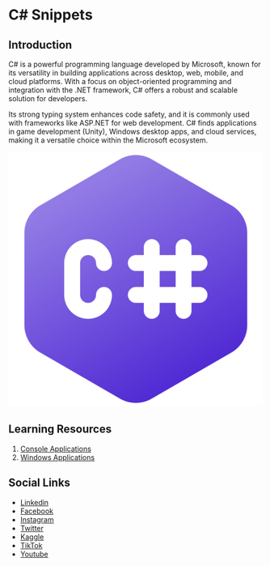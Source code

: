 # C# Snippets

## Introduction

C# is a powerful programming language developed by Microsoft, known for its versatility in building applications across desktop, web, mobile, and cloud platforms. With a focus on object-oriented programming and integration with the .NET framework, C# offers a robust and scalable solution for developers. 

Its strong typing system enhances code safety, and it is commonly used with frameworks like ASP.NET for web development. C# finds applications in game development (Unity), Windows desktop apps, and cloud services, making it a versatile choice within the Microsoft ecosystem.

![Banner Image](0-media/0-banner-imagex.png)

## Learning Resources

1. [Console Applications](1-console-applications/)
2. [Windows Applications](2-windows-applications/)


## Social Links

- [Linkedin](https://www.linkedin.com/in/gunarakulangunaretnam)
- [Facebook](https://www.facebook.com/gunarakulangunaretnam)
- [Instagram](https://www.instagram.com/gunarakulangunaretnam)
- [Twitter](https://twitter.com/gunarakulangr)
- [Kaggle](https://www.kaggle.com/gunarakulangr)
- [TikTok](https://www.tiktok.com/@gunarakulangunaretnam)
- [Youtube](https://www.youtube.com/channel/UCjMOdgHFAjAdBKiqV8y2Tww)



